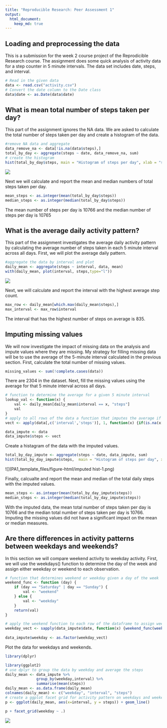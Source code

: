 ```yaml
---
title: "Reproducible Research: Peer Assessment 1"
output: 
  html_document:
    keep_md: true
---
```


## Loading and preprocessing the data

This is a submission for the week 2 course project of the Reprodicible Research course. The assignment does some quick analysis of activity data for a step counter in 5 minute intervals. The data set includes date, steps, and interval.


```r
# Read in the given data
data <- read.csv("activity.csv")
# Convert the date column to the Date class
data$date <- as.Date(data$date)
```

## What is mean total number of steps taken per day?

This part of the assignment ignores the NA data. We are asked to calculate the total number of steps taken per day and create a histogram of the data.


```r
#remove NA data and aggregate
data_remove_na <- data[!is.na(data$steps),]
total_by_day <- aggregate(steps ~ date, data_remove_na, sum)
# create the histogram
hist(total_by_day$steps, main = "Histogram of steps per day", xlab = "steps", breaks = 10)
```

![](PA1_template_files/figure-html/total_steps_plot-1.png)<!-- -->

Next we will calculate and report the mean and median numbers of total steps taken per day.


```r
mean_steps <- as.integer(mean(total_by_day$steps))
median_steps <- as.integer(median(total_by_day$steps))
```

The mean number of steps per day is 10766 and the median number of steps per day is 10765

## What is the average daily activity pattern?

This part of the assignment investigates the average daily activity pattern by calculating the average number of steps taken in each 5 minute interval across all days. First, we will plot the average daily pattern.


```r
#aggregate the data by interval and plot
daily_mean <- aggregate(steps ~ interval, data, mean)
with(daily_mean, plot(interval, steps,type="l"))
```

![](PA1_template_files/figure-html/daily_pattern-1.png)<!-- -->

Next, we will calculate and report the interval with the highest average step count.


```r
max_row <- daily_mean[which.max(daily_mean$steps),]
max_interval <- max_row$interval
```

The interval that has the highest number of steps on average is 835.

## Imputing missing values

We will now investigate the impact of missing data on the analysis and impute values where they are missing. My strategy for filling missing data will be to use the average of the 5-minute interval calculated in the previous section. First, calculate the total number of missing values.


```r
missing_values <- sum(!complete.cases(data))
```

There are 2304 in the dataset.
Next, fill the missing values using the average for that 5 minute interval across all days.


```r
# function to determine the average for a given 5 minute interval 
lookup_val <- function(x) {
    val <- daily_mean[daily_mean$interval == x, "steps"]
    val
}
# apply to all rows of the data a function that imputes the average if a value is missing
vect <- apply(data[,c('interval','steps')], 1, function(x) {if(is.na(x[2])) {lookup_val(x[1])} else {x[2]}})

data_impute <- data
data_impute$steps <- vect
```

Create a histagram of the data with the imputed values.


```r
total_by_day_impute <- aggregate(steps ~ date, data_impute, sum)
hist(total_by_day_impute$steps,  main = "Histogram of steps per day", xlab = "steps", breaks = 10)
```

![](PA1_template_files/figure-html/imputed hist-1.png)<!-- -->

Finally, calcualte and report the mean and median of the total daily steps with the imputed values.


```r
mean_steps <- as.integer(mean(total_by_day_impute$steps))
median_steps <- as.integer(median(total_by_day_impute$steps))
```

With the imputed data, the mean total number of steps taken per day is 10766 and the median total number of steps taken per day is 10766. Imputing the missing values did not have a significant impact on the mean or median measures. 


## Are there differences in activity patterns between weekdays and weekends?

In this section we will compare weekend activity to weekday activity. First, we will use the weekdays() function to determine the day of the week and assign either weekday or weekend to each observation. 


```r
# function that determines weekend or weekday given a day of the week
weekend_func <- function (day) {
    if (day == "Saturday" | day == "Sunday") {
        val <- "weekend"
    } else {
        val <- "weekday"
    }
    return(val)
}

# apply the weekend function to each row of the dataframe to assign weekend or weekday
weekday_vect <- sapply(data_impute$date, function(x) {weekend_func(weekdays(x))})
 
data_impute$weekday <- as.factor(weekday_vect)
```

Plot the data for weekdays and weekends.


```r
library(dplyr)
```


```r
library(ggplot2)
# use dplyr to group the data by weekday and average the steps
daily_mean <- data_impute %>%
              group_by(weekday,interval) %>%
              summarise(mean(steps))
daily_mean <- as.data.frame(daily_mean)
colnames(daily_mean) <- c("weekday", "interval", "steps")
# create a ggplot facet grid for activity pattern on weekdays and weekends.
p <- ggplot(daily_mean, aes(x=interval, y = steps)) + geom_line()

p + facet_grid(weekday ~ .)
```

![](PA1_template_files/figure-html/facet_grid-1.png)<!-- -->
